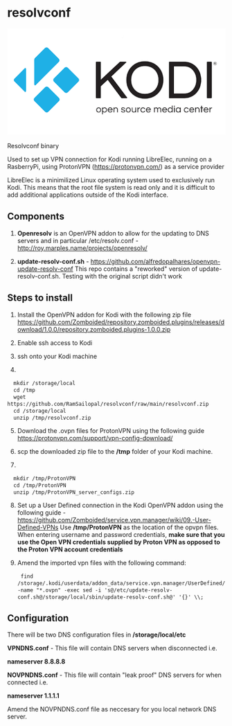 # resolvconf

![Alt text](kodi.png?raw=true "Kodi")

Resolvconf binary

Used to set up VPN connection for Kodi running LibreElec, running on a RasberryPi, using ProtonVPN (https://protonvpn.com/) as a service provider

LibreElec is a minimilized Linux operating system used to exclusively run Kodi. This means that the root file system is read only and it is difficult to add additional applications outside of the Kodi interface.

## Components
 
1) **Openresolv** is an OpenVPN addon to allow for the updating to DNS servers and in particular /etc/resolv.conf - http://roy.marples.name/projects/openresolv/

2) **update-resolv-conf.sh** - https://github.com/alfredopalhares/openvpn-update-resolv-conf This repo contains a "reworked" version of update-resolv-conf.sh. Testing with the original script didn't work

## Steps to install

1) Install the OpenVPN addon for Kodi with the following zip file https://github.com/Zomboided/repository.zomboided.plugins/releases/download/1.0.0/repository.zomboided.plugins-1.0.0.zip

2) Enable ssh access to Kodi

3) ssh onto your Kodi machine

4) 

      mkdir /storage/local
      cd /tmp
      wget https://github.com/RamSailopal/resolvconf/raw/main/resolvconf.zip
      cd /storage/local
      unzip /tmp/resolvconf.zip
      
5) Download the .ovpn files for ProtonVPN using the following guide https://protonvpn.com/support/vpn-config-download/

6) scp the downloaded zip file to the **/tmp** folder of your Kodi machine.

7)    

      mkdir /tmp/ProtonVPN
      cd /tmp/ProtonVPN
      unzip /tmp/ProtonVPN_server_configs.zip
      
8) Set up a User Defined connection in the Kodi OpenVPN addon using the following guide - https://github.com/Zomboided/service.vpn.manager/wiki/09.-User-Defined-VPNs
      Use **/tmp/ProtonVPN** as the location of the opvpn files. When entering username and password credentials, **make sure that you use the Open VPN credentials supplied by Proton VPN as opposed to the Proton VPN account credentials**
      
9) Amend the imported vpn files with the following command:

        find /storage/.kodi/userdata/addon_data/service.vpn.manager/UserDefined/ -name "*.ovpn" -exec sed -i 's@/etc/update-resolv-conf.sh@/storage/local/sbin/update-resolv-conf.sh@' '{}' \\;
        

## Configuration


There will be two DNS configuration files in **/storage/local/etc**

**VPNDNS.conf** - This file will contain DNS servers when disconnected i.e.
  
**nameserver 8.8.8.8**
   
**NOVPNDNS.conf** - This file will contain "leak proof" DNS servers for when connected i.e.
    
**nameserver 1.1.1.1**
    
Amend the NOVPNDNS.conf file as neccesary for you local network DNS server. 
    

    
      



